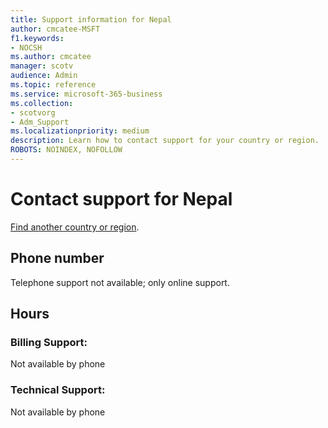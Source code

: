 ```yaml
---                                
title: Support information for Nepal
author: cmcatee-MSFT
f1.keywords:
- NOCSH
ms.author: cmcatee
manager: scotv
audience: Admin
ms.topic: reference
ms.service: microsoft-365-business
ms.collection: 
- scotvorg
- Adm_Support
ms.localizationpriority: medium
description: Learn how to contact support for your country or region.
ROBOTS: NOINDEX, NOFOLLOW
---
```


# Contact support for Nepal

[Find another country or region](../get-help-support.md).

## Phone number
Telephone support not available; only online support.

## Hours
### Billing Support:

Not available by phone

### Technical Support:

Not available by phone
